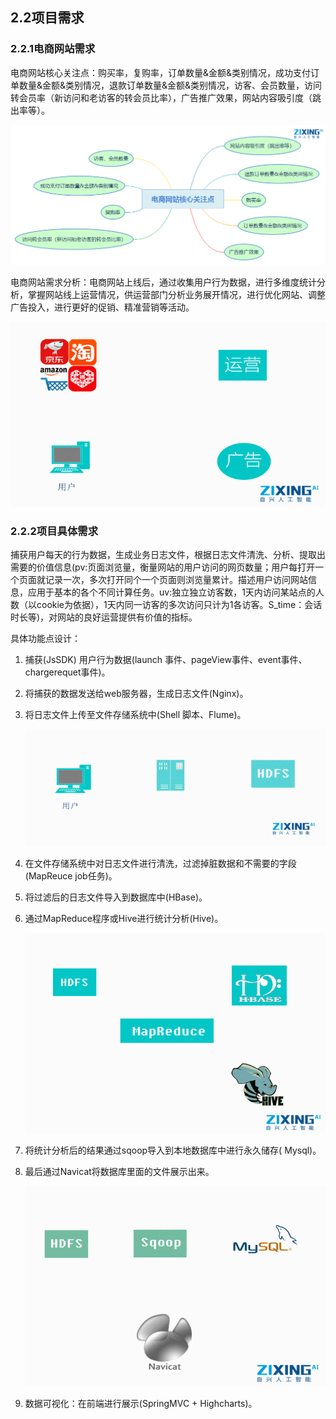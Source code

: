 ## 2.2项目需求

### 2.2.1电商网站需求

电商网站核心关注点：购买率，复购率，订单数量&金额&类别情况，成功支付订单数量&金额&类别情况，退款订单数量&金额&类别情况，访客、会员数量，访问转会员率（新访问和老访客的转会员比率），广告推广效果，网站内容吸引度（跳出率等）。

![](media/电商网站核心关注点.jpg)

电商网站需求分析：电商网站上线后，通过收集用户行为数据，进行多维度统计分析，掌握网站线上运营情况，供运营部门分析业务展开情况，进行优化网站、调整广告投入，进行更好的促销、精准营销等活动。

![](media/电商网站.gif)

### 2.2.2项目具体需求

捕获用户每天的行为数据，生成业务日志文件，根据日志文件清洗、分析、提取出需要的价值信息(pv:页面浏览量，衡量网站的用户访问的网页数量；用户每打开一个页面就记录一次，多次打开同个一个页面则浏览量累计。描述用户访问网站信息，应用于基本的各个不同计算任务。uv:独立独立访客数，1天内访问某站点的人数（以cookie为依据），1天内同一访客的多次访问只计为1各访客。S_time：会话时长等)，对网站的良好运营提供有价值的指标。

具体功能点设计：

1.  捕获(JsSDK) 用户行为数据(launch 事件、pageView事件、event事件、chargerequet事件)。

2.  将捕获的数据发送给web服务器，生成日志文件(Nginx)。

3.  将日志文件上传至文件存储系统中(Shell 脚本、Flume)。

    ![](media/日志文件改.gif)

4.  在文件存储系统中对日志文件进行清洗，过滤掉脏数据和不需要的字段(MapReuce job任务)。

5.  将过滤后的日志文件导入到数据库中(HBase)。

6.  通过MapReduce程序或Hive进行统计分析(Hive)。

    ![](media/数据清洗.gif)

7.  将统计分析后的结果通过sqoop导入到本地数据库中进行永久储存( Mysql)。

8.  最后通过Navicat将数据库里面的文件展示出来。

    ![](media/数据展示.gif)

9.  数据可视化：在前端进行展示(SpringMVC + Highcharts)。
